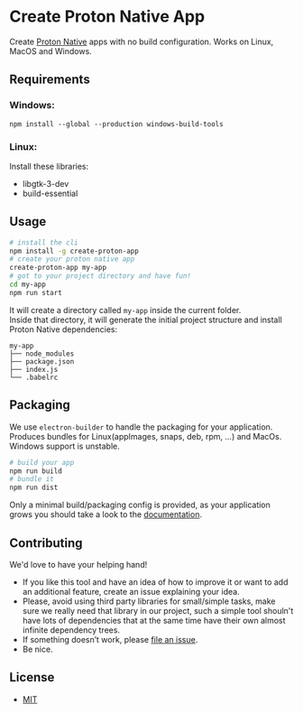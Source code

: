 
# Create Proton Native App

Create [Proton Native](https://proton-native.js.org/#/) apps with no build configuration. Works on Linux, MacOS and Windows. 

## Requirements

### Windows:
```
npm install --global --production windows-build-tools
```

### Linux:
Install these libraries:
- libgtk-3-dev
- build-essential



## Usage

```sh
# install the cli
npm install -g create-proton-app
# create your proton native app
create-proton-app my-app
# got to your project directory and have fun!
cd my-app
npm run start
```






It will create a directory called `my-app` inside the current folder.<br>
Inside that directory, it will generate the initial project structure and install Proton Native dependencies:

```
my-app
├── node_modules
├── package.json
├── index.js
└── .babelrc
```

## Packaging

We use `electron-builder` to handle the packaging for your application. Produces bundles for Linux(appImages, snaps, deb, rpm, ...) and MacOs. Windows support is unstable.


```sh
# build your app
npm run build
# bundle it
npm run dist
```
Only a minimal build/packaging config is provided, as your application grows you should take a look to the  [documentation](https://www.electron.build/).

## Contributing

We'd love to have your helping hand! 
- If you like this tool and have an idea of how to improve it or want to add an additional feature, create an issue explaining your idea. 
- Please, avoid using third party libraries for small/simple tasks, make sure we really need that library in our project, such a simple tool shouln't have lots of dependencies that at the same time have their own almost infinite dependency trees. 
- If something doesn’t work, please [file an issue](https://github.com/albe-rosado/create-proton-app/issues/new).
- Be nice.

## License
- [MIT](https://opensource.org/licenses/MIT)